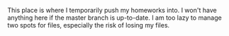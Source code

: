This place is where I temporarily push my homeworks into.
I won't have anything here if the master branch is up-to-date.
I am too lazy to manage two spots for files, especially the risk of losing my files.
